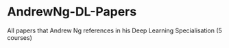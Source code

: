 # AndrewNg-DL-Papers
All papers that Andrew Ng references in his Deep Learning Specialisation (5 courses)
